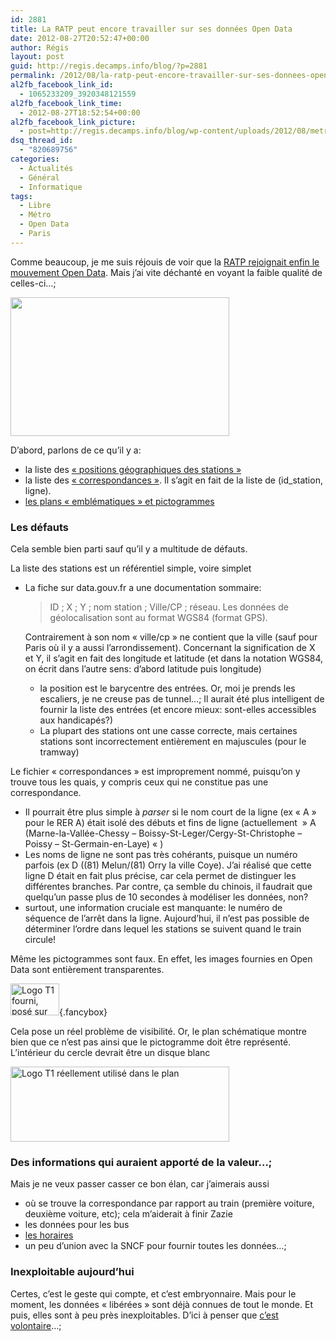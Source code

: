 ```yaml
---
id: 2881
title: La RATP peut encore travailler sur ses données Open Data
date: 2012-08-27T20:52:47+00:00
author: Régis
layout: post
guid: http://regis.decamps.info/blog/?p=2881
permalink: /2012/08/la-ratp-peut-encore-travailler-sur-ses-donnees-open-data/
al2fb_facebook_link_id:
  - 1065233209_3920348121559
al2fb_facebook_link_time:
  - 2012-08-27T18:52:54+00:00
al2fb_facebook_link_picture:
  - post=http://regis.decamps.info/blog/wp-content/uploads/2012/08/metro_fail-350x222.png
dsq_thread_id:
  - "820689756"
categories:
  - Actualités
  - Général
  - Informatique
tags:
  - Libre
  - Métro
  - Open Data
  - Paris
---
```

Comme beaucoup, je me suis réjouis de voir que la [RATP rejoignait enfin le mouvement Open Data](http://www.ratp.fr/fr/ratp/r_70350/open-data/). Mais j’ai vite déchanté en voyant la faible qualité de celles-ci…;
  
<!--more-->


  
[<img src="http://regis.decamps.info/blog/wp-content/uploads/2012/08/metro_fail-350x222.png" alt="" title="L&#039;échec de la RATP pour libérer des données" width="350" height="222" class="alignright size-medium wp-image-2886" srcset="http://regis.decamps.info/blog/wp-content/uploads/2012/08/metro_fail-350x222.png 350w, http://regis.decamps.info/blog/wp-content/uploads/2012/08/metro_fail-471x300.png 471w, http://regis.decamps.info/blog/wp-content/uploads/2012/08/metro_fail.png 716w" sizes="(max-width: 350px) 100vw, 350px" />](http://regis.decamps.info/blog/wp-content/uploads/2012/08/metro_fail.png)
  
D’abord, parlons de ce qu’il y a:

  * la liste des [« positions géographiques des stations »](http://www.data.gouv.fr/donnees/view/Positions-g%C3%A9ographiques-des-stations-du-r%C3%A9seau-ferr%C3%A9-RATP-564122?xtmc=R%C3%A9gie%20autonome%20des%20transports%20parisiens%20%28RATP%29&xtcr=4?xtmc=R%C3%A9gie%20autonome%20des%20transports%20parisiens%20%28RATP%29&xtcr=4)
  * la liste des [« correspondances »](http://www.data.gouv.fr/donnees/view/Correspondances-stations-lignes-sur-le-r%C3%A9seau-ferr%C3%A9-RATP-564124?xtmc=R%C3%A9gie%20autonome%20des%20transports%20parisiens%20%28RATP%29&xtcr=2). Il s’agit en fait de la liste de (id_station, ligne).
  * [les plans « emblématiques » et pictogrammes](http://www.ratp.fr/fr/ratp/r_70350/open-data/)

### Les défauts

Cela semble bien parti sauf qu’il y a multitude de défauts.

La liste des stations est un référentiel simple, voire simplet 

  * La fiche sur data.gouv.fr a une documentation sommaire:
  
    > ID ; X ; Y ; nom station ; Ville/CP ; réseau. Les données de géolocalisation sont au format WGS84 (format GPS).
    
    Contrairement à son nom « ville/cp » ne contient que la ville (sauf pour Paris où il y a aussi l’arrondissement). Concernant la signification de X et Y, il s’agit en fait des longitude et latitude (et dans la notation WGS84, on écrit dans l’autre sens: d’abord latitude puis longitude) </li> 
    
      * la position est le barycentre des entrées. Or, moi je prends les escaliers, je ne creuse pas de tunnel…; Il aurait été plus intelligent de fournir la liste des entrées (et encore mieux: sont-elles accessibles aux handicapés?)
      * La plupart des stations ont une casse correcte, mais certaines stations sont incorrectement entièrement en majuscules (pour le tramway)</ul> 
    
    Le fichier « correspondances » est improprement nommé, puisqu’on y trouve tous les quais, y compris ceux qui ne constitue pas une correspondance.
    
      * Il pourrait être plus simple à _parser_ si le nom court de la ligne (ex « A » pour le RER A) était isolé des débuts et fins de ligne (actuellement  » A (Marne-la-Vallée-Chessy – Boissy-St-Leger/Cergy-St-Christophe – Poissy – St-Germain-en-Laye) « )
      * Les noms de ligne ne sont pas très cohérants, puisque un numéro parfois (ex D ((81) Melun/(81) Orry la ville Coye). J’ai réalisé que cette ligne D était en fait plus précise, car cela permet de distinguer les différentes branches. Par contre, ça semble du chinois, il faudrait que quelqu’un passe plus de 10 secondes à modéliser les données, non?
      * surtout, une information cruciale est manquante: le numéro de séquence de l’arrêt dans la ligne. Aujourd’hui, il n’est pas possible de déterminer l’ordre dans lequel les stations se suivent quand le train circule!
    
    Même les pictogrammes sont faux. En effet, les images fournies en Open Data sont entièrement transparentes.
  
    [<img src="http://regis.decamps.info/blog/wp-content/uploads/2012/08/Logo-T1-open-data.png" alt="Logo T1 fourni, posé sur mon bureau" title="Logo T1 open data" width="78" height="51" class="alignnone size-full wp-image-2884" />](http://regis.decamps.info/blog/wp-content/uploads/2012/08/Logo-T1-open-data.png){.fancybox}
  
    Cela pose un réel problème de visibilité. Or, le plan schématique montre bien que ce n’est pas ainsi que le pictogramme doit être représenté. L’intérieur du cercle devrait être un disque blanc
  
    [<img src="http://regis.decamps.info/blog/wp-content/uploads/2012/08/Logo-T1-réel-350x120.png" alt="Logo T1 réellement utilisé dans le plan" title="Logo T1 réel" width="350" height="120" class="alignnone size-medium wp-image-2885" srcset="http://regis.decamps.info/blog/wp-content/uploads/2012/08/Logo-T1-réel-350x120.png 350w, http://regis.decamps.info/blog/wp-content/uploads/2012/08/Logo-T1-réel.png 357w" sizes="(max-width: 350px) 100vw, 350px" />](http://regis.decamps.info/blog/wp-content/uploads/2012/08/Logo-T1-réel.png)
    
    ### Des informations qui auraient apporté de la valeur…;
    
    Mais je ne veux passer casser ce bon élan, car j’aimerais aussi
    
      * où se trouve la correspondance par rapport au train (première voiture, deuxième voiture, etc); cela m’aiderait à finir Zazie
      * les données pour les bus
      * [les horaires](http://www.lepoint.fr/chroniqueurs-du-point/guerric-poncet/la-ratp-ouvre-un-peu-ses-donnees-08-08-2012-1494227_506.php "La RATP oublie les horaires")
      * un peu d’union avec la SNCF pour fournir toutes les données…;
    
    ### Inexploitable aujourd’hui
    
    Certes, c’est le geste qui compte, et c’est embryonnaire. Mais pour le moment, les données « libérées » sont déjà connues de tout le monde. Et puis, elles sont à peu près inexploitables. D’ici à penser que [c’est volontaire](http://www.rudebaguette.com/2012/08/17/open-data-baby-steps-for-the-parisian-mass-transit-system/ "RATP makes a baby step towardsopen data (en)")…;
